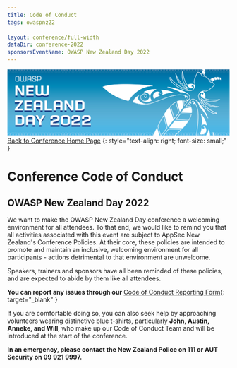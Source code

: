```yaml
---
title: Code of Conduct
tags: owaspnz22

layout: conference/full-width
dataDir: conference-2022
sponsorsEventName: OWASP New Zealand Day 2022
---
```


[![Web Banner](/assets/images/2022_Banner_Graphic.jpg)](/conference/)   
[Back to Conference Home Page](index.md)
{: style="text-align: right; font-size: small;" }

# Conference Code of Conduct

## OWASP New Zealand Day 2022

We want to make the OWASP New Zealand Day conference a welcoming environment for all attendees. To that end, we would like to remind you that all activities associated with this event are subject to AppSec New Zealand's Conference Policies. At their core, these policies are intended to promote and maintain an inclusive, welcoming environment for all participants - actions detrimental to that environment are unwelcome.

Speakers, trainers and sponsors have all been reminded of these policies, and are expected to abide by them like all attendees.

**You can report any issues through our** [Code of Conduct Reporting Form](https://forms.gle/z8AUa5YpCNwn9yHe9){: target="_blank" }

If you are comfortable doing so, you can also seek help by approaching volunteers wearing distinctive blue t-shirts, particularly **John, Austin, Anneke, and Will**, who make up our Code of Conduct Team and will be introduced at the start of the conference.

**In an emergency, please contact the New Zealand Police on 111 or AUT Security on 09 921 9997.**
